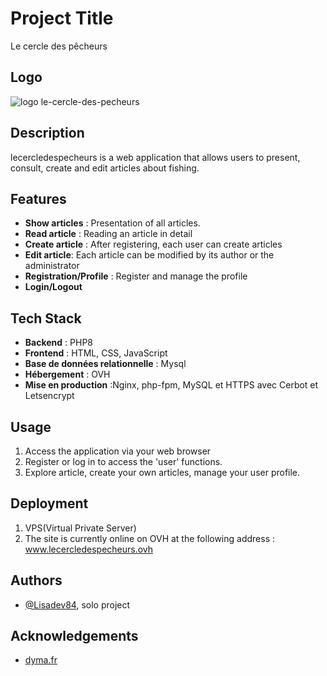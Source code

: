 
# Project Title 
Le cercle des pêcheurs

## Logo
![logo le-cercle-des-pecheurs](\public\images\logo.png)

## Description
lecercledespecheurs is a web application that allows users to present, consult, create and edit articles about fishing. 

## Features

- **Show articles** : Presentation of all articles.
- **Read article** : Reading an article in detail
- **Create article** : After registering, each user can create articles
- **Edit article**: Each article can be modified by its author or the administrator
- **Registration/Profile** : Register and manage the profile
- **Login/Logout** 



## Tech Stack

- **Backend** : PHP8
- **Frontend** : HTML, CSS, JavaScript
- **Base de données relationnelle** : Mysql
- **Hébergement** : OVH
- **Mise en production** :Nginx, php-fpm, MySQL et HTTPS avec Cerbot et Letsencrypt


## Usage
1. Access the application via your web browser
2. Register or log in to access the 'user' functions.
3. Explore article, create your own articles, manage your user profile.

 
## Deployment
1. VPS(Virtual Private Server)
2. The site is currently online on OVH at the following address : www.lecercledespecheurs.ovh

## Authors
- [@Lisadev84](https://github.com/Lisadev84), solo project 


## Acknowledgements

 - [dyma.fr](https://dyma.fr)
 

